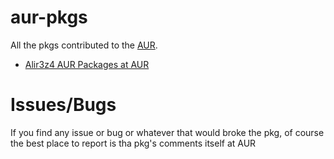 aur-pkgs
========
All the pkgs contributed to the [AUR](https://aur.archlinux.org/).

* [Alir3z4 AUR Packages at AUR](https://aur.archlinux.org/packages.php?SeB=m&K=Alir3z4)

Issues/Bugs
===========
If you find any issue or bug or whatever that would broke the pkg, of course the best place to report is tha pkg's comments itself at AUR


